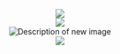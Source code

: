 <div align="center">
    <img src="https://readme-typing-svg.herokuapp.com?font=Pacifico&size=25&color=FFFFFF&center=true&lines=Hey+👋%2C+I'm+Sachin;Developer,"/>
    <br/>
    <img src="https://capsule-render.vercel.app/api?type=venom&height=200&color=0:43cea2,100:185a9d&text=Hello,%20I'm%20Sachin&textBg=false&desc=(he/him)&descAlign=79&fontAlign=50&descAlignY=70&fontColor=f7f5f5"/>
    <br/>
    <img src="YOUR_NEW_IMAGE_URL_HERE" alt="Description of new image" />
    <br/>
    <img src="https://readme-typing-svg.herokuapp.com?font=Pacifico&size=25&color=FFFFFF&center=true&lines=Welcome+to+my+profile!"/>
</div>
